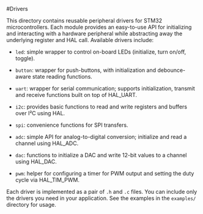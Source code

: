 #Drivers

This directory contains reusable peripheral drivers for STM32 microcontrollers. Each module provides an easy-to-use API for initializing and interacting with a hardware peripheral while abstracting away the underlying register and HAL call. 
Available drivers include:

- `led`: simple wrapper to control on-board LEDs (initialize, turn on/off, toggle).
- `button`: wrapper for push-buttons, with initialization and debounce-aware state reading functions.
- `uart`: wrapper for serial communication; supports initialization, transmit and receive functions built on top of HAL_UART.
- `i2c`: provides basic functions to read and write registers and buffers over I²C using HAL.
- `spi`: convenience functions for SPI transfers.

- `adc`: simple API for analog-to-digital conversion; initialize and read a channel using HAL_ADC.
- `dac`: functions to initialize a DAC and write 12-bit values to a channel using HAL_DAC.
- `pwm`: helper for configuring a timer for PWM output and setting the duty cycle via HAL_TIM_PWM.

Each driver is implemented as a pair of `.h` and `.c` files. You can include only the drivers you need in your application. See the examples in the `examples/` directory for usage.
